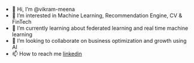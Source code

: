 - 👋 Hi, I’m @vikram-meena
- 👀 I’m interested in Machine Learning, Recommendation Engine, CV & FinTech
- 🌱 I’m currently learning about federated learning and real time machine learning 
- 💞️ I’m looking to collaborate on business optimization and growth using AI
- 📫 How to reach me [linkedin](https://www.linkedin.com/in/vikram-ai/)

<!---
vikram-meena/vikram-meena is a ✨ special ✨ repository because its `README.md` (this file) appears on your GitHub profile.
You can click the Preview link to take a look at your changes.
--->
